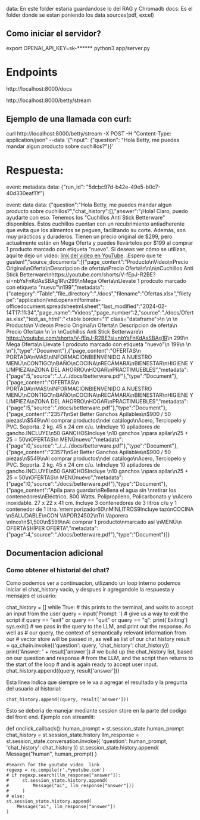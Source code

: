 data: En este folder estaria guardandose lo del RAG y Chromadb
docs: Es el folder donde se estan poniendo los data sources(pdf, excel)


## Como iniciar el servidor?
export OPENAI_API_KEY=sk-******
python3 app/server.py


# Endpoints

http://localhost:8000/docs

http://localhost:8000/betty/stream


## Ejemplo de una llamada con curl:

curl http://localhost:8000/betty/stream -X POST -H "Content-Type: application/json" --data '{"input": {"question": "Hola Betty, me puedes mandar algun producto sobre cuchillos?"}}'

# Respuesta:

event: metadata
data: {"run_id": "5dcbc97d-b42e-49e5-b0c7-40d330eaf11f"}

event: data
data: {"question":"Hola Betty, me puedes mandar algun producto sobre cuchillos?","chat_history":[],"answer":"¡Hola! Claro, puedo ayudarte con eso. Tenemos los \"Cuchillos Anti Stick Betterware\" disponibles. Estos cuchillos cuentan con un recubrimiento antiadherente que evita que los alimentos se peguen, facilitando su corte. Además, son muy prácticos y duraderos. Tienen un precio original de $299, pero actualmente están en Mega Oferta y puedes llevártelos por $199 al comprar 1 producto marcado con etiqueta \"nuevo\". Si deseas ver cómo se utilizan, aquí te dejo un video: [link del video en YouTube](https://youtube.com/shorts/V-fEpJ-R2BE?si=nbYsFnKdAsSBAg1R). ¡Espero que te gusten!","source_documents":[{"page_content":"Producto\nVideo\nPrecio Original\nOferta\nDescripcion de oferta\nPrecio Oferta\n\n\n\\nCuchillos Anti Stick Betterware\nhttps://youtube.com/shorts/V-fEpJ-R2BE?si=nbYsFnKdAsSBAg1R\n299\nMega Oferta\nLlevate 1 prodcuto marcado con etiqueta \"nuevo\"\n199","metadata":{"category":"Table","file_directory":"./docs","filename":"Ofertas.xlsx","filetype":"application/vnd.openxmlformats-officedocument.spreadsheetml.sheet","last_modified":"2024-02-14T17:11:34","page_name":"Videos","page_number":2,"source":"./docs/Ofertas.xlsx","text_as_html":"<table border=\"1\" class=\"dataframe\">\n  <tbody>\n    <tr>\n      <td>Producto</td>\n      <td>Video</td>\n      <td>Precio Original</td>\n      <td>Oferta</td>\n      <td>Descripcion de oferta</td>\n      <td>Precio Oferta</td>\n    </tr>\n    <tr>\n      <td>\\nCuchillos Anti Stick Betterware</td>\n      <td>https://youtube.com/shorts/V-fEpJ-R2BE?si=nbYsFnKdAsSBAg1R</td>\n      <td>299</td>\n      <td>Mega Oferta</td>\n      <td>Llevate 1 prodcuto marcado con etiqueta \"nuevo\"</td>\n      <td>199</td>\n    </tr>\n  </tbody>\n</table>"},"type":"Document"},{"page_content":"OFERTAS\n PORTADA\nMÁS\nINFORMACIÓNBIENVENIDO A NUESTRO MENÚ\nCONTIGO\nBAÑO\nCOCINA\nRECÁMARA\nBIENESTAR\nHIGIENE Y LIMPIEZA\nZONA DEL AHORRO\nHOGAR\nPRACTIMUEBLES","metadata":{"page":5,"source":"../../../docs/betterware.pdf"},"type":"Document"},{"page_content":"OFERTAS\n PORTADA\nMÁS\nINFORMACIÓNBIENVENIDO A NUESTRO MENÚ\nCONTIGO\nBAÑO\nCOCINA\nRECÁMARA\nBIENESTAR\nHIGIENE Y LIMPIEZA\nZONA DEL AHORRO\nHOGAR\nPRACTIMUEBLES","metadata":{"page":5,"source":"./docs/betterware.pdf"},"type":"Document"},{"page_content":"23571\nSet Better Ganchos Apilables\n$900 / 50 piezas\n$549\nAl comprar   productos\ndel catálogo\nAcero, Terciopelo y PVC. Soporta. 2 kg. 45 x 24 cm c/u. \nIncluye 10 apiladores de gancho.INCLUYE\n50 GANCHOSIncluye \n10 ganchos \npara apilar\n25  +  25  =  50\nOFERTAS\n MENÚnuevo","metadata":{"page":0,"source":"../../../docs/betterware.pdf"},"type":"Document"},{"page_content":"23571\nSet Better Ganchos Apilables\n$900 / 50 piezas\n$549\nAl comprar   productos\ndel catálogo\nAcero, Terciopelo y PVC. Soporta. 2 kg. 45 x 24 cm c/u. \nIncluye 10 apiladores de gancho.INCLUYE\n50 GANCHOSIncluye \n10 ganchos \npara apilar\n25  +  25  =  50\nOFERTAS\n MENÚnuevo","metadata":{"page":0,"source":"./docs/betterware.pdf"},"type":"Document"},{"page_content":"Apila para guardar\nRellena el agua sin \nretirar los contenedores\nEléctrico. 800 Watts. Polipropileno, Policarbonato y \nAcero inoxidable. 27 x 22 x 41 cm. Incluye 3 contenedores de 3 litros c/u y 1 contenedor de 1 litro. \ntemporizador60\nMINLITROS9Incluye tazónCOCINA  \nSALUDABLE\nCON VAPOR24502\nTri Vaporera \nInox\n$1,500\n$599\nAl comprar 1 producto\nmarcado así \nMENÚ\n OFERTASHÍPER OFERTA","metadata":{"page":4,"source":"./docs/betterware.pdf"},"type":"Document"}]}


## Documentacion adicional 

### Como obtener el historial del chat?

Como podemos ver a continuacion, utlizando un loop interno podemos iniciar el chat_history vacio, y despues ir agregandole la respuesta y mensajes el usuario:


chat_history = []
while True:
    # this prints to the terminal, and waits to accept an input from the user
    query = input('Prompt: ')
    # give us a way to exit the script
    if query == "exit" or query == "quit" or query == "q":
        print('Exiting')
        sys.exit()
    # we pass in the query to the LLM, and print out the response. As well as
    # our query, the context of semantically relevant information from our
    # vector store will be passed in, as well as list of our chat history
    result = qa_chain.invoke({'question': query, 'chat_history': chat_history})
    print('Answer: ' + result['answer'])
    # we build up the chat_history list, based on our question and response
    # from the LLM, and the script then returns to the start of the loop
    # and is again ready to accept user input.
    chat_history.append((query, result['answer']))



Esta linea indica que siempre se le va a agregar el resultado y la pregunta del usuario al historial: 

    chat_history.append((query, result['answer']))


Esto se deberia de manejar mediante session store en la parte del codigo del front end. Ejemplo con streamlit:


def onclick_callback():
    human_prompt = st.session_state.human_prompt
    chat_history = st.session_state.history
    llm_response = st.session_state.conversation.invoke({
        'question': human_prompt,
        'chat_history': chat_history
    })
    st.session_state.history.append(
        Message("human", human_prompt)
    )

    #Search for the youtube video  link 
    regexp = re.compile(r'.*youtube.com')
    # if regexp.search(llm_response["answer"]):
    #     st.session_state.history.append(
    #         Message("ai", llm_response["answer"]))
    #     )
    # else:
    st.session_state.history.append(
        Message("ai", llm_response["answer"])
    )